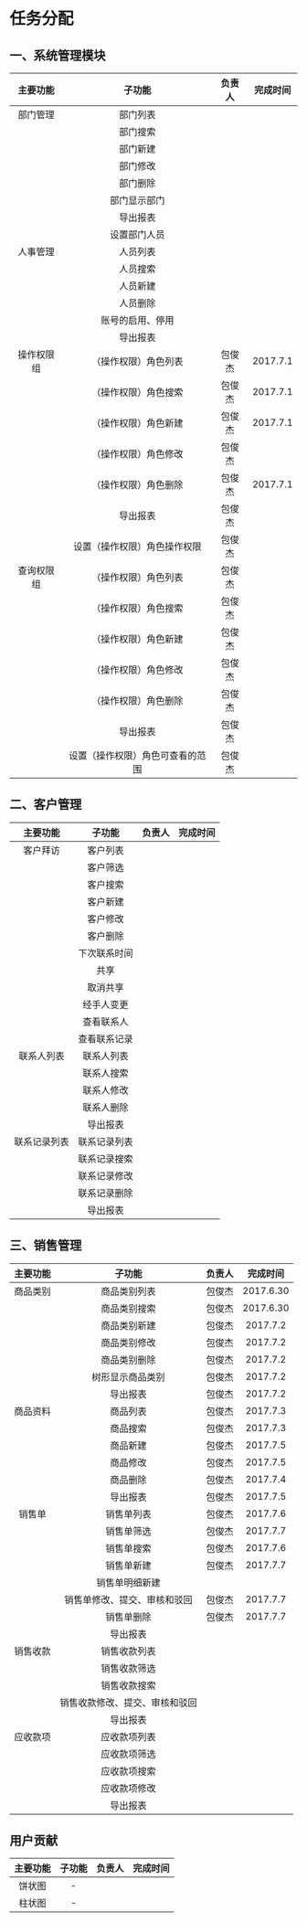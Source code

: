 # 任务分配

## 一、系统管理模块

|  主要功能  |            子功能             | 负责人 | 完成时间  |
|:---------:|:----------------------------:|:-----:|:--------:|
|  部门管理  |           部门列表            |       |          |
|           |           部门搜索            |       |          |
|           |           部门新建            |       |          |
|           |           部门修改            |       |          |
|           |           部门删除            |       |          |
|           |          部门显示部门          |       |          |
|           |           导出报表            |       |          |
|           |          设置部门人员          |       |          |
|  人事管理  |           人员列表            |       |          |
|           |           人员搜索            |       |          |
|           |           人员新建            |       |          |
|           |           人员删除            |       |          |
|           |        账号的启用、停用        |       |          |
|           |           导出报表            |       |          |
| 操作权限组 |      （操作权限）角色列表       | 包俊杰 | 2017.7.1 |
|           |      （操作权限）角色搜索       | 包俊杰 | 2017.7.1 |
|           |      （操作权限）角色新建       | 包俊杰 | 2017.7.1 |
|           |      （操作权限）角色修改       | 包俊杰 |          |
|           |      （操作权限）角色删除       | 包俊杰 | 2017.7.1 |
|           |           导出报表            | 包俊杰 |          |
|           |   设置（操作权限）角色操作权限   | 包俊杰 |          |
| 查询权限组 |      （操作权限）角色列表       | 包俊杰 |          |
|           |      （操作权限）角色搜索       | 包俊杰 |          |
|           |      （操作权限）角色新建       | 包俊杰 |          |
|           |      （操作权限）角色修改       | 包俊杰 |          |
|           |      （操作权限）角色删除       | 包俊杰 |          |
|           |           导出报表            | 包俊杰 |          |
|           | 设置（操作权限）角色可查看的范围 | 包俊杰 |          |

## 二、客户管理

|   主要功能   |   子功能    | 负责人 | 完成时间 |
|:-----------:|:-----------:|:-----:|:-------:|
|   客户拜访   |   客户列表   |       |         |
|             |   客户筛选   |       |         |
|             |   客户搜索   |       |         |
|             |   客户新建   |       |         |
|             |   客户修改   |       |         |
|             |   客户删除   |       |         |
|             | 下次联系时间 |       |         |
|             |    共享     |       |         |
|             |   取消共享   |       |         |
|             |  经手人变更  |       |         |
|             |  查看联系人  |       |         |
|             | 查看联系记录 |       |         |
|  联系人列表  |  联系人列表  |       |         |
|             |  联系人搜索  |       |         |
|             |  联系人修改  |       |         |
|             |  联系人删除  |       |         |
|             |   导出报表   |       |         |
| 联系记录列表 | 联系记录列表 |       |         |
|             | 联系记录搜索 |       |         |
|             | 联系记录修改 |       |         |
|             | 联系记录删除 |       |         |
|             |   导出报表   |       |         |

## 三、销售管理

| 主要功能 |           子功能            | 负责人  |  完成时间   |
|:-------:|:--------------------------:|:------:|:----------:|
| 商品类别 |         商品类别列表         | 包俊杰  | 2017.6.30  |
|         |         商品类别搜索         | 包俊杰  | 2017.6.30  |
|         |         商品类别新建         | 包俊杰  |  2017.7.2  |
|         |         商品类别修改         | 包俊杰  |  2017.7.2  |
|         |         商品类别删除         | 包俊杰  |  2017.7.2  |
|         |       树形显示商品类别       | 包俊杰  |  2017.7.2  |
|         |          导出报表           | 包俊杰  |  2017.7.2  |
| 商品资料 |          商品列表           | 包俊杰  |  2017.7.3  |
|         |          商品搜索           | 包俊杰  |  2017.7.3  |
|         |          商品新建           | 包俊杰  |  2017.7.5  |
|         |          商品修改           | 包俊杰  |  2017.7.5  |
|         |          商品删除           | 包俊杰  |  2017.7.4  |
|         |          导出报表           | 包俊杰  |  2017.7.5  |
|  销售单  |         销售单列表          | 包俊杰  |  2017.7.6  |
|         |         销售单筛选          | 包俊杰  |  2017.7.7  |
|         |         销售单搜索          | 包俊杰  |  2017.7.6  |
|         |         销售单新建          | 包俊杰  |  2017.7.7  |
|         |        销售单明细新建        |        |            |
|         |  销售单修改、提交、审核和驳回  | 包俊杰  |  2017.7.7  |
|         |         销售单删除          | 包俊杰  |  2017.7.7  |
|         |          导出报表           |        |            |
| 销售收款 |         销售收款列表         |        |            |
|         |         销售收款筛选         |        |            |
|         |         销售收款搜索         |        |            |
|         | 销售收款修改、提交、审核和驳回 |        |            |
|         |          导出报表           |        |            |
| 应收款项 |         应收款项列表         |        |            |
|         |         应收款项筛选         |        |            |
|         |         应收款项搜索         |        |            |
|         |         应收款项修改         |        |            |
|         |          导出报表           |        |            |

## 用户贡献

| 主要功能 | 子功能 | 负责人  | 完成时间  |
|:-------:|:-----:|:------:|:--------:|
|  饼状图  |   -   |        |          |
|  柱状图  |   -   |        |          |
